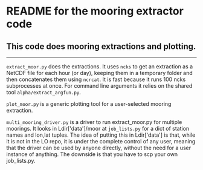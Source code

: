 # README for the mooring extractor code

## This code does mooring extractions and plotting.

---

`extract_moor.py` does the extractions. It uses `ncks` to get an extraction as a NetCDF file for each hour (or day), keeping them in a temporary folder and then concatenates them using `ncrcat`.  It is fast because it runs 100 ncks subprocesses at once. For command line arguments it relies on the shared tool `alpha/extract_argfun.py`.

`plot_moor.py` is a generic plotting tool for a user-selected mooring extraction.

`multi_mooring_driver.py` is a driver to run extract_moor.py for multiple moorings. It looks in Ldir['data']/moor at `job_lists.py` for a dict of station names and lon,lat tuples.  The idea of putting this in Ldir['data'] is that, while it is not in the LO repo, it is under the complete control of any user, meaning that the driver can be used by anyone directly, without the need for a user instance of anything. The downside is that you have to scp your own job_lists.py.
